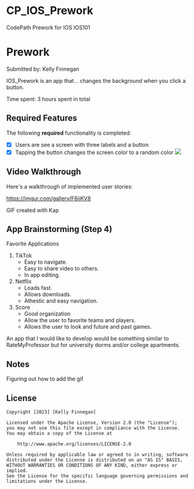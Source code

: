 # CP_IOS_Prework
CodePath Prework for IOS IOS101

# Prework

Submitted by: Kelly Finnegan

IOS_Prework is an app that... changes the background when you click a button.

Time spent: 3 hours spent in total

## Required Features

The following **required** functionality is completed:

- [X] Users are see a screen with three labels and a button
- [X] Tapping the button changes the screen color to a random color
![](https://imgur.com/gallery/F6iiKV8)
 
## Video Walkthrough

Here's a walkthrough of implemented user stories:

https://imgur.com/gallery/F6iiKV8


GIF created with Kap
<!-- Recommended tools:
[Kap](https://getkap.co/) for macOS
[ScreenToGif](https://www.screentogif.com/) for Windows
[peek](https://github.com/phw/peek) for Linux. -->

## App Brainstorming (Step 4)

Favorite Applications
1. TikTok
    - Easy to navigate.
    - Easy to share video to others.
    - In app editing.
2. Netflix
    - Loads fast.
    - Allows downloads.
    - Athestic and easy navigation.
3. Score
    - Good organization
    - Allow the user to favorite teams and players.
    - Allows the user to look and future and past games.
    
An app that I would like to develop would be something similar to RateMyProfessor but for university dorms and/or college apartments.

## Notes

Figuring out how to add the gif


## License

    Copyright [2023] [Kelly Finnegan]

    Licensed under the Apache License, Version 2.0 (the "License");
    you may not use this file except in compliance with the License.
    You may obtain a copy of the License at

        http://www.apache.org/licenses/LICENSE-2.0

    Unless required by applicable law or agreed to in writing, software
    distributed under the License is distributed on an "AS IS" BASIS,
    WITHOUT WARRANTIES OR CONDITIONS OF ANY KIND, either express or implied.
    See the License for the specific language governing permissions and
    limitations under the License.

